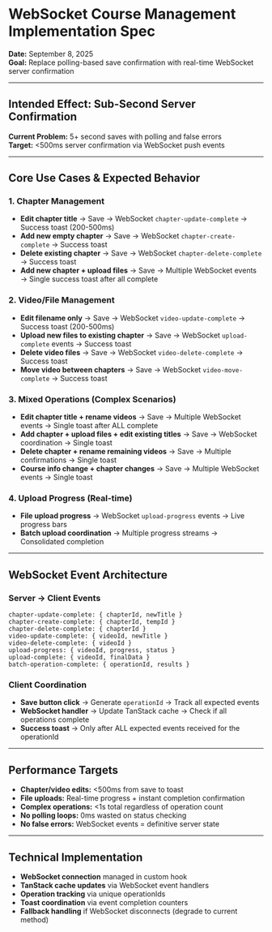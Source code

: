 # WebSocket Course Management Implementation Spec

**Date:** September 8, 2025  
**Goal:** Replace polling-based save confirmation with real-time WebSocket server confirmation

---

## Intended Effect: Sub-Second Server Confirmation

**Current Problem:** 5+ second saves with polling and false errors  
**Target:** <500ms server confirmation via WebSocket push events

---

## Core Use Cases & Expected Behavior

### 1. Chapter Management
- **Edit chapter title** → Save → WebSocket `chapter-update-complete` → Success toast (200-500ms)
- **Add new empty chapter** → Save → WebSocket `chapter-create-complete` → Success toast  
- **Delete existing chapter** → Save → WebSocket `chapter-delete-complete` → Success toast
- **Add new chapter + upload files** → Save → Multiple WebSocket events → Single success toast after all complete

### 2. Video/File Management  
- **Edit filename only** → Save → WebSocket `video-update-complete` → Success toast (200-500ms)
- **Upload new files to existing chapter** → Save → WebSocket `upload-complete` events → Success toast
- **Delete video files** → Save → WebSocket `video-delete-complete` → Success toast
- **Move video between chapters** → Save → WebSocket `video-move-complete` → Success toast

### 3. Mixed Operations (Complex Scenarios)
- **Edit chapter title + rename videos** → Save → Multiple WebSocket events → Single toast after ALL complete
- **Add chapter + upload files + edit existing titles** → Save → WebSocket coordination → Single toast
- **Delete chapter + rename remaining videos** → Save → Multiple confirmations → Single toast
- **Course info change + chapter changes** → Save → Multiple WebSocket events → Single toast

### 4. Upload Progress (Real-time)
- **File upload progress** → WebSocket `upload-progress` events → Live progress bars
- **Batch upload coordination** → Multiple progress streams → Consolidated completion

---

## WebSocket Event Architecture

### Server → Client Events
```
chapter-update-complete: { chapterId, newTitle }
chapter-create-complete: { chapterId, tempId }  
chapter-delete-complete: { chapterId }
video-update-complete: { videoId, newTitle }
video-delete-complete: { videoId }
upload-progress: { videoId, progress, status }
upload-complete: { videoId, finalData }
batch-operation-complete: { operationId, results }
```

### Client Coordination
- **Save button click** → Generate `operationId` → Track all expected events
- **WebSocket handler** → Update TanStack cache → Check if all operations complete
- **Success toast** → Only after ALL expected events received for the operationId

---

## Performance Targets
- **Chapter/video edits:** <500ms from save to toast
- **File uploads:** Real-time progress + instant completion confirmation  
- **Complex operations:** <1s total regardless of operation count
- **No polling loops:** 0ms wasted on status checking
- **No false errors:** WebSocket events = definitive server state

---

## Technical Implementation
- **WebSocket connection** managed in custom hook
- **TanStack cache updates** via WebSocket event handlers  
- **Operation tracking** via unique operationIds
- **Toast coordination** via event completion counters
- **Fallback handling** if WebSocket disconnects (degrade to current method)